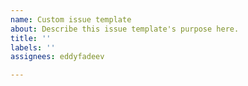 ```yaml
---
name: Custom issue template
about: Describe this issue template's purpose here.
title: ''
labels: ''
assignees: eddyfadeev

---
```

